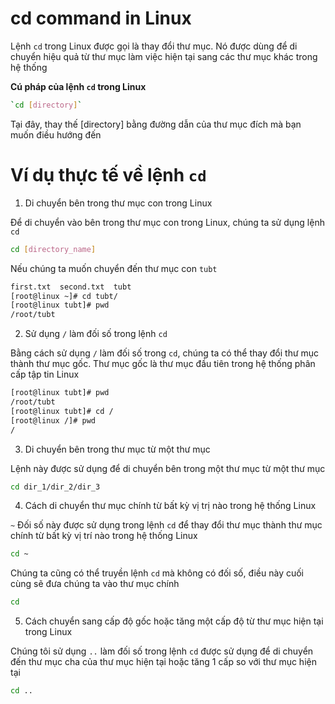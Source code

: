 # cd command in Linux

Lệnh `cd` trong Linux được gọi là thay đổi thư mục. Nó được dùng để di chuyển hiệu quả từ thư mục làm việc hiện tại sang các thư mục khác trong hệ thống

**Cú pháp của lệnh `cd` trong Linux**

```sh
`cd [directory]`
```

Tại đây, thay thế [directory] bằng đường dẫn của thư mục đích mà bạn muốn điều hướng đến

# Ví dụ thực tế về lệnh `cd`

1. Di chuyển bên trong thư mục con trong Linux

Để di chuyển vào bên trong thư mục con trong Linux, chúng ta sử dụng lệnh `cd`

```sh
cd [directory_name]
```

Nếu chúng ta muốn chuyển đến thư mục con `tubt`

```sh
first.txt  second.txt  tubt
[root@linux ~]# cd tubt/
[root@linux tubt]# pwd
/root/tubt
```

2. Sử dụng `/` làm đối số trong lệnh `cd`

Bằng cách sử dụng `/` làm đối số trong `cd`, chúng ta có thể thay đổi thư mục thành thư mục gốc. Thư mục gốc là thư mục đầu tiên trong hệ thống phân cấp tập tin Linux

```sh
[root@linux tubt]# pwd
/root/tubt
[root@linux tubt]# cd /
[root@linux /]# pwd
/
```

3. Di chuyển bên trong thư mục từ một thư mục 

Lệnh này được sử dụng để di chuyển bên trong một thư mục từ một thư mục

```sh
cd dir_1/dir_2/dir_3
```

4. Cách di chuyển thư mục chính từ bất kỳ vị trị nào trong hệ thống Linux

`~` Đối số này được sử dụng trong lệnh `cd` để thay đổi thư mục thành thư mục chính từ bất kỳ vị trí nào trong hệ thống Linux

```sh
cd ~
```

Chúng ta cũng có thể truyền lệnh `cd` mà không có đối số, điều này cuối cùng sẽ đưa chúng ta vào thư mục chính

```sh
cd
```

5. Cách chuyển sang cấp độ gốc hoặc tăng một cấp độ từ thư mục hiện tại trong Linux

Chúng tôi sử dụng `..` làm đối số trong lệnh `cd` được sử dụng để di chuyển đến thư mục cha của thư mục hiện tại hoặc tăng 1 cấp so với thư mục hiện tại

```sh
cd ..
```